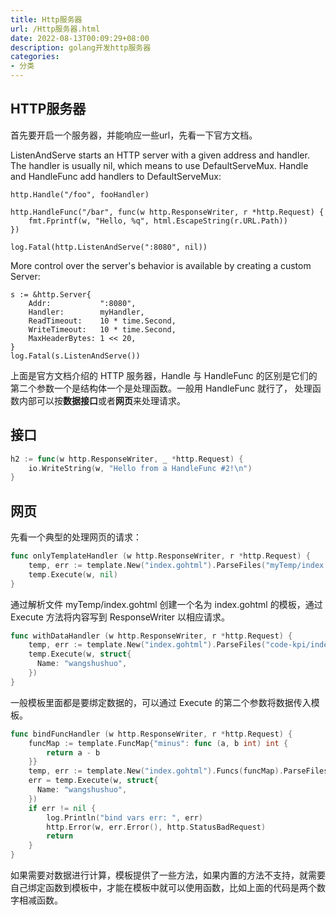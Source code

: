 ```yaml
---
title: Http服务器
url: /Http服务器.html
date: 2022-08-13T00:09:29+08:00
description: golang开发http服务器
categories:
- 分类
---
```


## HTTP服务器

首先要开启一个服务器，并能响应一些url，先看一下官方文档。

ListenAndServe starts an HTTP server with a given address and handler. The
handler is usually nil, which means to use DefaultServeMux. Handle and
HandleFunc add handlers to DefaultServeMux:

    http.Handle("/foo", fooHandler)

    http.HandleFunc("/bar", func(w http.ResponseWriter, r *http.Request) {
        fmt.Fprintf(w, "Hello, %q", html.EscapeString(r.URL.Path))
    })

    log.Fatal(http.ListenAndServe(":8080", nil))

More control over the server's behavior is available by creating a custom
Server:

    s := &http.Server{
        Addr:           ":8080",
        Handler:        myHandler,
        ReadTimeout:    10 * time.Second,
        WriteTimeout:   10 * time.Second,
        MaxHeaderBytes: 1 << 20,
    }
    log.Fatal(s.ListenAndServe())

上面是官方文档介绍的 HTTP 服务器，Handle 与 HandleFunc 的区别是它们的第二个参数一个是结构体一个是处理函数。一般用 HandleFunc 就行了， 
处理函数内部可以按**数据接口**或者**网页**来处理请求。 

## 接口

```go
h2 := func(w http.ResponseWriter, _ *http.Request) {
    io.WriteString(w, "Hello from a HandleFunc #2!\n")
}
```

## 网页
先看一个典型的处理网页的请求：
```go
func onlyTemplateHandler (w http.ResponseWriter, r *http.Request) {
    temp, err := template.New("index.gohtml").ParseFiles("myTemp/index.gohtml")
    temp.Execute(w, nil)
}
```
通过解析文件 myTemp/index.gohtml 创建一个名为 index.gohtml 的模板，通过 Execute 方法将内容写到 ResponseWriter 以相应请求。

```go
func withDataHandler (w http.ResponseWriter, r *http.Request) {
    temp, err := template.New("index.gohtml").ParseFiles("code-kpi/index.gohtml")
    temp.Execute(w, struct{
      Name: "wangshushuo",
    })
}
```
一般模板里面都是要绑定数据的，可以通过 Execute 的第二个参数将数据传入模板。

```go
func bindFuncHandler (w http.ResponseWriter, r *http.Request) {
    funcMap := template.FuncMap{"minus": func (a, b int) int {
        return a - b
    }}
    temp, err := template.New("index.gohtml").Funcs(funcMap).ParseFiles("code-kpi/index.gohtml")
    err = temp.Execute(w, struct{
      Name: "wangshushuo",
    })
    if err != nil {
        log.Println("bind vars err: ", err)
        http.Error(w, err.Error(), http.StatusBadRequest)
        return
    }
}
```
如果需要对数据进行计算，模板提供了一些方法，如果内置的方法不支持，就需要自己绑定函数到模板中，才能在模板中就可以使用函数，比如上面的代码是两个数字相减函数。